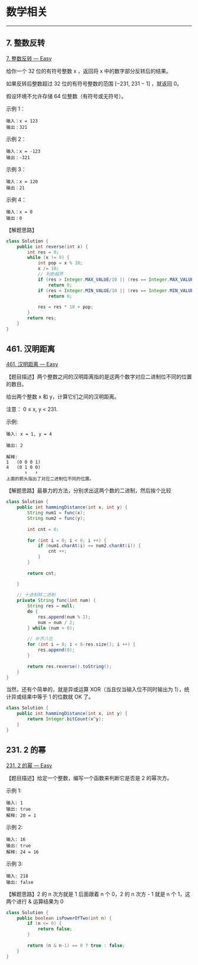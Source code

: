 # 数学相关

---

## 7. 整数反转

[7. 整数反转 — Easy](https://leetcode-cn.com/problems/reverse-integer/)

给你一个 32 位的有符号整数 x ，返回将 x 中的数字部分反转后的结果。

如果反转后整数超过 32 位的有符号整数的范围 [−231,  231 − 1] ，就返回 0。

假设环境不允许存储 64 位整数（有符号或无符号）。


示例 1：

```
输入：x = 123
输出：321
```


示例 2：

```
输入：x = -123
输出：-321
```


示例 3：

```
输入：x = 120
输出：21
```


示例 4：

```
输入：x = 0
输出：0
```

【解题思路】

```java
class Solution {
    public int reverse(int x) {
        int res = 0;
        while (x != 0) {
            int pop = x % 10;
            x /= 10;
            // 判断越界
            if (res > Integer.MAX_VALUE/10 || (res == Integer.MAX_VALUE / 10 && pop > 7)) 
                return 0;
            if (res < Integer.MIN_VALUE/10 || (res == Integer.MIN_VALUE / 10 && pop < -8)) 
                return 0;
            
            res = res * 10 + pop;
        }
        return res;
    }
}

```

## 461. 汉明距离

[461. 汉明距离 — Easy](https://leetcode-cn.com/problems/hamming-distance/)

【题目描述】两个整数之间的汉明距离指的是这两个数字对应二进制位不同的位置的数目。

给出两个整数 x 和 y，计算它们之间的汉明距离。

注意：
0 ≤ x, y < 231.

示例:

```
输入: x = 1, y = 4

输出: 2

解释:
1   (0 0 0 1)
4   (0 1 0 0)
       ↑   ↑
上面的箭头指出了对应二进制位不同的位置。
```

【解题思路】最暴力的方法，分别求出这两个数的二进制，然后挨个比较

```java
class Solution {
    public int hammingDistance(int x, int y) {
        String num1 = func(x);
        String num2 = func(y);
        
        int cnt = 0;
        
        for (int i = 0; i < 8; i ++) {
            if (num1.charAt(i) == num2.charAt(i)) {
                cnt ++;        
            }
        }
        
        return cnt;

    }
    
    // 十进制转二进制
    private String func(int num) {
        String res = null;
        do {
            res.append(num % 2);
            num = num / 2;
        } while (num > 0);
        
        // 补齐八位
        for (int i = 0; i < 8-res.size(); i ++) {
            res.append(0);    
        }
        
        return res.reverse().toString();
    }
}
```

当然，还有个简单的，就是异或运算 XOR（当且仅当输入位不同时输出为 1），统计异或结果中等于 1 的位数就 OK 了。

```java
class Solution {
    public int hammingDistance(int x, int y) {
        return Integer.bitCount(x^y);
    }
}
```

## 231. 2 的幂

[231. 2 的幂 — Easy](https://leetcode-cn.com/problems/power-of-two/)

【题目描述】给定一个整数，编写一个函数来判断它是否是 2 的幂次方。

示例 1:

```
输入: 1
输出: true
解释: 20 = 1
```


示例 2:

```
输入: 16
输出: true
解释: 24 = 16
```


示例 3:

```
输入: 218
输出: false
```

【解题思路】2 的 n 次方就是 1 后面跟着 n 个 0，2 的 n 次方 - 1 就是 n 个 1，这两个进行 & 运算结果为 0

```java
class Solution {
    public boolean isPowerOfTwo(int n) {
        if (n <= 0) {
            return false;
        }
        
        return (n & n-1) == 0 ? true : false;
    }
}
```

 